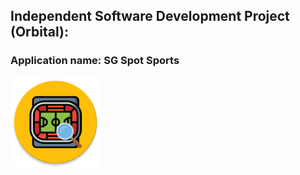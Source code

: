 ## Independent Software Development Project (Orbital):

### Application name: SG Spot Sports

![App Logo][logo]

[logo]: https://github.com/ajax-yz/SGSpotSports/blob/master/app/src/main/res/mipmap-xxhdpi/ic_launcher_round.png

